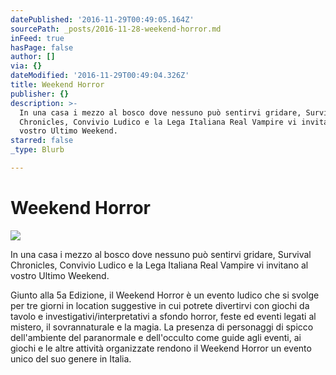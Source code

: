 ```yaml
---
datePublished: '2016-11-29T00:49:05.164Z'
sourcePath: _posts/2016-11-28-weekend-horror.md
inFeed: true
hasPage: false
author: []
via: {}
dateModified: '2016-11-29T00:49:04.326Z'
title: Weekend Horror
publisher: {}
description: >-
  In una casa i mezzo al bosco dove nessuno può sentirvi gridare, Survival
  Chronicles, Convivio Ludico e la Lega Italiana Real Vampire vi invitano al
  vostro Ultimo Weekend.
starred: false
_type: Blurb

---
```

# Weekend Horror
![](https://the-grid-user-content.s3-us-west-2.amazonaws.com/4a318680-c7a3-4034-85c2-73b7753b2c4b.jpg)

In una casa i mezzo al bosco dove nessuno può sentirvi gridare, Survival Chronicles, Convivio Ludico e la Lega Italiana Real Vampire vi invitano al vostro Ultimo Weekend.

Giunto alla 5a Edizione, il Weekend Horror è un evento ludico che si svolge per tre giorni in location suggestive in cui potrete divertirvi con giochi da tavolo e investigativi/interpretativi a sfondo horror, feste ed eventi legati al mistero, il sovrannaturale e la magia. La presenza di personaggi di spicco dell'ambiente del paranormale e dell'occulto come guide agli eventi, ai giochi e le altre attività organizzate rendono il Weekend Horror un evento unico del suo genere in Italia.